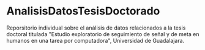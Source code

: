 # AnalisisDatosTesisDoctorado
Reporsitorio individual sobre el análisis de datos relacionados a la tesis doctoral titulada "Estudio exploratorio de seguimiento de señal y de meta en humanos en una tarea por computadora", Universidad de Guadalajara.

